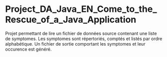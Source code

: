 # Project_DA_Java_EN_Come_to_the_Rescue_of_a_Java_Application

Projet permettant de lire un fichier de données source contenant une liste de symptomes.
Les symptomes sont répertoriés, comptés et listés par ordre alphabétique.
Un fichier de sortie comportant les symptomes et leur occurence est généré.
